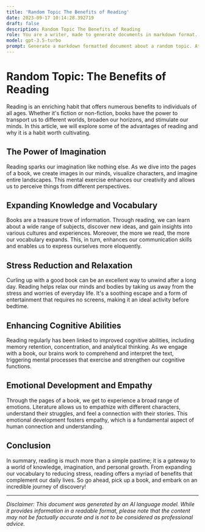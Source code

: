 ```yaml
---
title: 'Random Topic The Benefits of Reading'
date: 2023-09-17 10:14:28.392719
draft: false
description: Random Topic The Benefits of Reading
role: You are a writer, made to generate documents in markdown format. It is very important that all of the documents you generate are in valid markdown format.
model: gpt-3.5-turbo
prompt: Generate a markdown formatted document about a random topic. At the bottom, include a disclaimer explaining that the document was generated by you. The first line of the document should be the title. Make sure that the entire document is in proper markdown format, using a mix of various tags to make the document visually appealing.
---
```


# Random Topic: The Benefits of Reading

Reading is an enriching habit that offers numerous benefits to individuals of all ages. Whether it's fiction or non-fiction, books have the power to transport us to different worlds, broaden our horizons, and stimulate our minds. In this article, we will explore some of the advantages of reading and why it is a habit worth cultivating.

## The Power of Imagination

Reading sparks our imagination like nothing else. As we dive into the pages of a book, we create images in our minds, visualize characters, and imagine entire landscapes. This mental exercise enhances our creativity and allows us to perceive things from different perspectives.

## Expanding Knowledge and Vocabulary

Books are a treasure trove of information. Through reading, we can learn about a wide range of subjects, discover new ideas, and gain insights into various cultures and experiences. Moreover, the more we read, the more our vocabulary expands. This, in turn, enhances our communication skills and enables us to express ourselves more eloquently.

## Stress Reduction and Relaxation

Curling up with a good book can be an excellent way to unwind after a long day. Reading helps relax our minds and bodies by taking us away from the stress and worries of everyday life. It's a soothing escape and a form of entertainment that requires no screens, making it an ideal activity before bedtime.

## Enhancing Cognitive Abilities

Reading regularly has been linked to improved cognitive abilities, including memory retention, concentration, and analytical thinking. As we engage with a book, our brains work to comprehend and interpret the text, triggering mental processes that exercise and strengthen our cognitive functions.

## Emotional Development and Empathy

Through the pages of a book, we get to experience a broad range of emotions. Literature allows us to empathize with different characters, understand their struggles, and feel a connection with their stories. This emotional development fosters empathy, which is a fundamental aspect of human connection and understanding.

## Conclusion

In summary, reading is much more than a simple pastime; it is a gateway to a world of knowledge, imagination, and personal growth. From expanding our vocabulary to reducing stress, reading offers a myriad of benefits that complement our daily lives. So go ahead, pick up a book, and embark on an incredible journey of discovery!

---

*Disclaimer: This document was generated by an AI language model. While it provides information in a readable format, please note that the content may not be factually accurate and is not to be considered as professional advice.*